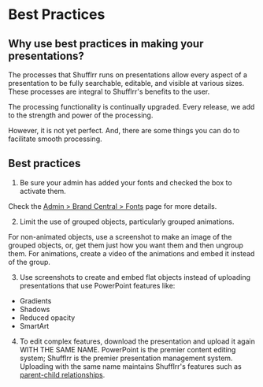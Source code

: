 # Best Practices

## Why use best practices in making your presentations? 

The processes that Shufflrr runs on presentations allow every aspect of a presentation to be fully searchable, editable, and visible at various sizes. These processes are integral to Shufflrr's benefits to the user. 

The processing functionality is continually upgraded. Every release, we add to the strength and power of the processing. 

However, it is not yet perfect. And, there are some things you can do to facilitate smooth processing. 

## Best practices

1. Be sure your admin has added your fonts and checked the box to activate them. 

Check the [Admin > Brand Central > Fonts](admin-brand-central.md#fonts) page for more details. 

2. Limit the use of grouped objects, particularly grouped animations. 

For non-animated objects, use a screenshot to make an image of the grouped objects, or, get them just how you want them and then ungroup them. For animations, create a video of the animations and embed it instead of the group. 

3. Use screenshots to create and embed flat objects instead of uploading presentations that use PowerPoint features like: 
- Gradients
- Shadows 
- Reduced opacity 
- SmartArt

4. To edit complex features, download the presentation and upload it again WITH THE SAME NAME. PowerPoint is the premier content editing system; Shufflrr is the premier presentation management system. Uploading with the same name maintains Shufflrr's features such as [parent-child relationships](ppresentations-slide-inheritance.md). 







